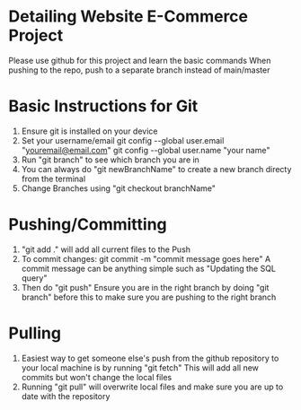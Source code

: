 ﻿# Detailing Website E-Commerce Project
Please use github for this project and learn the basic commands
When pushing to the repo, push to a separate branch instead of main/master
 
# Basic Instructions for Git
1. Ensure git is installed on your device
2. Set your username/email
     git config --global user.email "youremail@email.com"
     git config --global user.name "your name"
3. Run "git branch" to see which branch you are in
4. You can always do "git newBranchName" to create a new branch directy from the terminal
5. Change Branches using "git checkout branchName"

# Pushing/Committing
1. "git add ." will add all current files to the Push
2. To commit changes:
   git commit -m "commit message goes here"
   A commit message can be anything simple such as "Updating the SQL query"
3. Then do "git push"
   Ensure you are in the right branch by doing "git branch" before this to make sure you are pushing to the right branch

# Pulling
1. Easiest way to get someone else's push from the github repository to your local machine is by running "git fetch"
   This will add all new commits but won't change the local files
2. Running "git pull" will overwrite local files and make sure you are up to date with the repository
